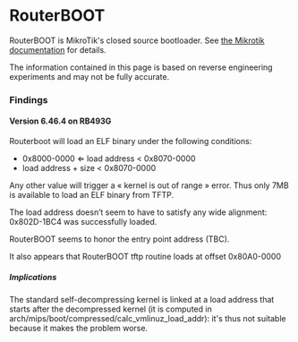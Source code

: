 # RouterBOOT

RouterBOOT is MikroTik's closed source bootloader. See [the Mikrotik documentation](https://wiki.mikrotik.com/wiki/Manual:RouterBOOT "https://wiki.mikrotik.com/wiki/Manual:RouterBOOT") for details.

The information contained in this page is based on reverse engineering experiments and may not be fully accurate.

### Findings

#### Version 6.46.4 on RB493G

Routerboot will load an ELF binary under the following conditions:

- 0x8000-0000 ⇐ load address &lt; 0x8070-0000
- load address + size &lt; 0x8070-0000

Any other value will trigger a « kernel is out of range » error. Thus only 7MB is available to load an ELF binary from TFTP.

The load address doesn’t seem to have to satisfy any wide alignment: 0x802D-1BC4 was successfully loaded.

RouterBOOT seems to honor the entry point address (TBC).

It also appears that RouterBOOT tftp routine loads at offset 0x80A0-0000

##### Implications

The standard self-decompressing kernel is linked at a load address that starts after the decompressed kernel (it is computed in arch/mips/boot/compressed/calc\_vmlinuz\_load\_addr): it's thus not suitable because it makes the problem worse.
